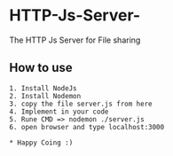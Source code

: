# HTTP-Js-Server-
The HTTP Js Server for File sharing

## How to use
```
1. Install NodeJs
2. Install Nodemon
3. copy the file server.js from here
4. Implement in your code
5. Rune CMD => nodemon ./server.js
6. open browser and type localhost:3000

* Happy Coing :)
```
